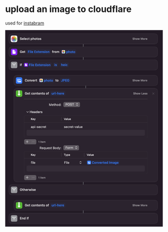 # upload an image to cloudflare 

used for [instabram](https://www.bramadams.dev/stories)

![workflow](workflow.png)